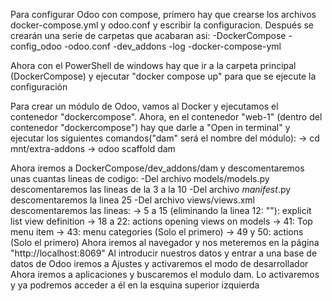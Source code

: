 Para configurar Odoo con compose, primero hay que crearse los archivos docker-compose.yml y odoo.conf y escribir la configuracion. Después se crearán una serie de carpetas que acabaran asi:
-DockerCompose
    -config_odoo
        -odoo.conf
    -dev_addons
    -log
    -docker-compose-yml
    
Ahora con el PowerShell de windows hay que ir a la carpeta principal (DockerCompose) y ejecutar "docker compose up" para que se ejecute la configuración

Para crear un módulo de Odoo, vamos al Docker y ejecutamos el contenedor "dockercompose". Ahora, en el contenedor "web-1" (dentro del contenedor "dockercompose") hay que darle a "Open in terminal" y ejecutar los siguientes comandos("dam" será el nombre del módulo): 
  -> cd mnt/extra-addons
  -> odoo scaffold dam

Ahora iremos a DockerCompose/dev_addons/dam y descomentaremos unas cuantas lineas de codigo:
 -Del archivo models/models.py descomentaremos las lineas de la 3 a la 10
 -Del archivo _manifest_.py descomentaremos la linea 25
 -Del archivo views/views.xml descomentaremos las lineas:
     -> 5 a 15 (eliminando la linea 12: "<field name="value2"/>"): explicit list view definition
     -> 18 a 22: actions opening views on models
     -> 41: Top menu item
     -> 43: menu categories (Solo el primero)
     -> 49 y 50: actions (Solo el primero)
Ahora iremos al navegador y nos meteremos en la página "http://localhost:8069"
Al introducir nuestros datos y entrar a una base de datos de Odoo iremos a Ajustes y activaremos el modo de desarrollador
Ahora iremos a aplicaciones y buscaremos el modulo dam. Lo activaremos y ya podremos acceder a él en la esquina superior izquierda
